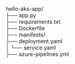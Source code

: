 hello-aks-app/   
├── app.py     
├── requirements.txt   
├── Dockerfile   
├── manifests/   
  ├── deployment.yaml   
  │ └── service.yaml   
├── azure-pipelines.yml  
